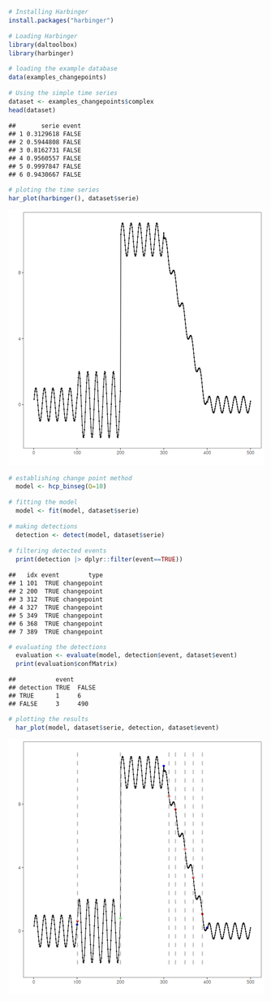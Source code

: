
``` r
# Installing Harbinger
install.packages("harbinger")
```


``` r
# Loading Harbinger
library(daltoolbox)
library(harbinger) 
```


``` r
# loading the example database
data(examples_changepoints)
```


``` r
# Using the simple time series 
dataset <- examples_changepoints$complex
head(dataset)
```

```
##       serie event
## 1 0.3129618 FALSE
## 2 0.5944808 FALSE
## 3 0.8162731 FALSE
## 4 0.9560557 FALSE
## 5 0.9997847 FALSE
## 6 0.9430667 FALSE
```


``` r
# ploting the time series
har_plot(harbinger(), dataset$serie)
```

![plot of chunk unnamed-chunk-5](fig/hcp_binseg/unnamed-chunk-5-1.png)


``` r
# establishing change point method 
  model <- hcp_binseg(Q=10)
```


``` r
# fitting the model
  model <- fit(model, dataset$serie)
```


``` r
# making detections
  detection <- detect(model, dataset$serie)
```


``` r
# filtering detected events
  print(detection |> dplyr::filter(event==TRUE))
```

```
##   idx event        type
## 1 101  TRUE changepoint
## 2 200  TRUE changepoint
## 3 312  TRUE changepoint
## 4 327  TRUE changepoint
## 5 349  TRUE changepoint
## 6 368  TRUE changepoint
## 7 389  TRUE changepoint
```


``` r
# evaluating the detections
  evaluation <- evaluate(model, detection$event, dataset$event)
  print(evaluation$confMatrix)
```

```
##           event      
## detection TRUE  FALSE
## TRUE      1     6    
## FALSE     3     490
```


``` r
# plotting the results
  har_plot(model, dataset$serie, detection, dataset$event)
```

![plot of chunk unnamed-chunk-11](fig/hcp_binseg/unnamed-chunk-11-1.png)

